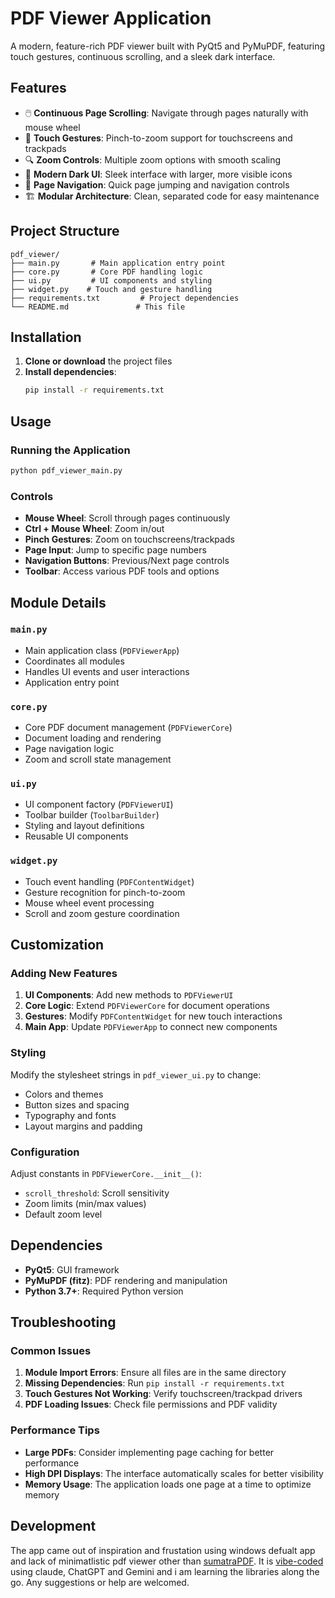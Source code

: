 # PDF Viewer Application

A modern, feature-rich PDF viewer built with PyQt5 and PyMuPDF, featuring touch gestures, continuous scrolling, and a sleek dark interface.

## Features

- 🖱️ **Continuous Page Scrolling**: Navigate through pages naturally with mouse wheel
- 📱 **Touch Gestures**: Pinch-to-zoom support for touchscreens and trackpads
- 🔍 **Zoom Controls**: Multiple zoom options with smooth scaling
- 🎨 **Modern Dark UI**: Sleek interface with larger, more visible icons
- 📄 **Page Navigation**: Quick page jumping and navigation controls
- 🏗️ **Modular Architecture**: Clean, separated code for easy maintenance

## Project Structure

```
pdf_viewer/
├── main.py       # Main application entry point
├── core.py       # Core PDF handling logic
├── ui.py         # UI components and styling
├── widget.py    # Touch and gesture handling
├── requirements.txt         # Project dependencies
└── README.md               # This file
```

## Installation

1. **Clone or download** the project files
2. **Install dependencies**:
   ```bash
   pip install -r requirements.txt
   ```

## Usage

### Running the Application

```bash
python pdf_viewer_main.py
```

### Controls

- **Mouse Wheel**: Scroll through pages continuously
- **Ctrl + Mouse Wheel**: Zoom in/out
- **Pinch Gestures**: Zoom on touchscreens/trackpads
- **Page Input**: Jump to specific page numbers
- **Navigation Buttons**: Previous/Next page controls
- **Toolbar**: Access various PDF tools and options

## Module Details

### `main.py`
- Main application class (`PDFViewerApp`)
- Coordinates all modules
- Handles UI events and user interactions
- Application entry point

### `core.py`
- Core PDF document management (`PDFViewerCore`)
- Document loading and rendering
- Page navigation logic
- Zoom and scroll state management

### `ui.py`
- UI component factory (`PDFViewerUI`)
- Toolbar builder (`ToolbarBuilder`)
- Styling and layout definitions
- Reusable UI components

### `widget.py`
- Touch event handling (`PDFContentWidget`)
- Gesture recognition for pinch-to-zoom
- Mouse wheel event processing
- Scroll and zoom gesture coordination

## Customization

### Adding New Features

1. **UI Components**: Add new methods to `PDFViewerUI`
2. **Core Logic**: Extend `PDFViewerCore` for document operations
3. **Gestures**: Modify `PDFContentWidget` for new touch interactions
4. **Main App**: Update `PDFViewerApp` to connect new components

### Styling

Modify the stylesheet strings in `pdf_viewer_ui.py` to change:
- Colors and themes
- Button sizes and spacing
- Typography and fonts
- Layout margins and padding

### Configuration

Adjust constants in `PDFViewerCore.__init__()`:
- `scroll_threshold`: Scroll sensitivity
- Zoom limits (min/max values)
- Default zoom level

## Dependencies

- **PyQt5**: GUI framework
- **PyMuPDF (fitz)**: PDF rendering and manipulation
- **Python 3.7+**: Required Python version

## Troubleshooting

### Common Issues

1. **Module Import Errors**: Ensure all files are in the same directory
2. **Missing Dependencies**: Run `pip install -r requirements.txt`
3. **Touch Gestures Not Working**: Verify touchscreen/trackpad drivers
4. **PDF Loading Issues**: Check file permissions and PDF validity

### Performance Tips

- **Large PDFs**: Consider implementing page caching for better performance
- **High DPI Displays**: The interface automatically scales for better visibility
- **Memory Usage**: The application loads one page at a time to optimize memory

## Development
The app came out of inspiration and frustation using windows defualt app and lack of minimatlistic pdf viewer other than [sumatraPDF](https://www.sumatrapdfreader.org/free-pdf-reader). It is [vibe-coded](https://en.wikipedia.org/wiki/Vibe_coding) using claude, ChatGPT and Gemini and i am learning the libraries along the go. Any suggestions or help are welcomed.

